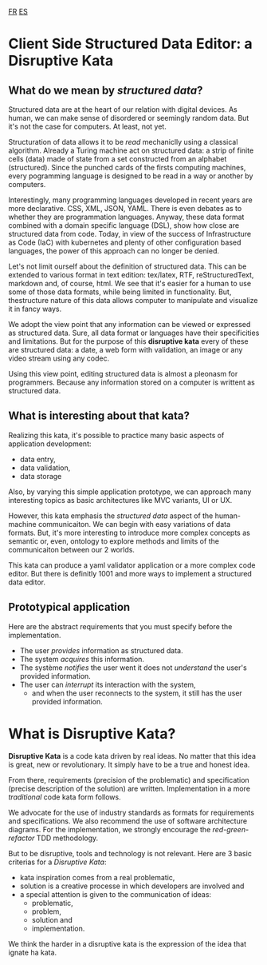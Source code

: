 [FR](./LISEZMOI.md)
[ES](./LEERME.md)

# Client Side Structured Data Editor: a Disruptive Kata

## What do we mean by *structured data*?

Structured data are at the heart of our relation with digital devices. As human, we can make sense of disordered or seemingly random data. But it's not the case for computers. At least, not yet.

Structuration of data allows it to be *read* mechaniclly using a classical algorithm. Already a Turing machine act on structured data:  a strip of finite cells (data) made of state from a set constructed from an alphabet (structured). Since the punched cards of the firsts computing machines, every pogramming language is designed to be read in a way or another by computers.

Interestingly, many programming languages developed in recent years are more declarative. CSS, XML, JSON, YAML. There is even debates as to whether they are programmation languages. Anyway, these data format combined with a domain specific language (DSL), show how close are structured data from code. Today, in view of the success of Infrastructure as Code (IaC) with kubernetes and plenty of other configuration based languages, the power of this approach can no longer be denied.

Let's not limit ourself about the definition of structured data. This can be extended to various format in text edition: tex/latex, RTF, reStructuredText, markdown and, of course, html. We see that it's easier for a human to use some of those data formats, while being limited in functionality. But, thestructure nature of this data allows computer to manipulate and visualize it in fancy ways.

We adopt the view point that any information can be viewed or expressed as structured data. Sure, all data format or languages have their specificities and limitations. But for the purpose of this **disruptive kata** every of these are structured data: a date, a web form with validation, an image or any video stream using any codec. 

Using this view point, editing structured data is almost a pleonasm for programmers. Because any information stored on a computer is writtent as structured data.

## What is interesting about that kata?

Realizing this kata, it's possible to practice many basic aspects of application development:

  - data entry,
  - data validation,
  - data storage

Also, by varying this simple application prototype, we can approach many interesting topics as basic architectures like MVC variants, UI or UX.

However, this kata emphasis the *structured data* aspect of the human-machine communicaiton. We can begin with easy variations of data formats. But, it's more interesting to introduce more complex concepts as semantic or, even, ontology to explore methods and limits of the communicaiton between our 2 worlds.

This kata can produce a yaml validator application or a more complex code editor. But there is definitly 1001 and more ways to implement a structured data editor.

## Prototypical application

Here are the abstract requirements that you must specify before the implementation.

  - The user *provides* information as structured data.
  - The system *acquires* this information.
  - The système *notifies* the user went it does not *understand* the user's provided information.
  - The user can *interrupt* its interaction with the system,
    - and when the user reconnects to the system, it still has the user provided information.

# What is Disruptive Kata?

**Disruptive Kata** is a code kata driven by real ideas.
No matter that this idea is great, new or revolutionary. It simply have to be a true and honest idea.

From there, requirements (precision of the problematic) and specification (precise description of the solution) are written. Implementation in a more *traditional* code kata form follows.

We advocate for the use of industry standards as formats for requirements and specifications.
We also recommend the use of software architecture diagrams.
For the implementation, we strongly encourage the *red-green-refactor* TDD methodology.

But to be disruptive, tools and technology is not relevant. 
Here are 3 basic criterias for a *Disruptive Kata*:
  - kata inspiration comes from a real problematic,
  - solution is a creative processe in which developers are involved and
  - a special attention is given to the communication of ideas:
    - problematic,
    - problem,
    - solution and
    - implementation.

  We think the harder in a disruptive kata is the expression of the idea that ignate ha kata.
